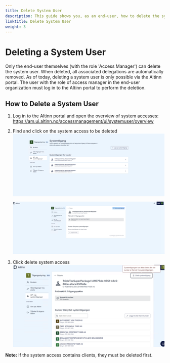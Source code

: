 ```yaml
---
title: Delete System User
description: This guide shows you, as an end-user, how to delete the system user.
linktitle: Delete System User
weight: 3
---
```


# Deleting a System User

Only the end-user themselves (with the role 'Access Manager') can delete the system user. When deleted, all associated delegations are automatically removed. As of today, deleting a system user is only possible via the Altinn portal. The user with the role of access manager in the end-user organization must log in to the Altinn portal to perform the deletion. 

## How to Delete a System User

1. Log in to the Altinn portal and open the overview of system accesses: https://am.ui.altinn.no/accessmanagement/ui/systemuser/overview
2. Find and click on the system access to be deleted
   ![Deletion step 1](delete_1.png)

   ![Deletion step 2](delete_2.png)

3. Click delete system access
   ![Deletion step 3](delete_3.png)

**Note:** If the system access contains clients, they must be deleted first.
